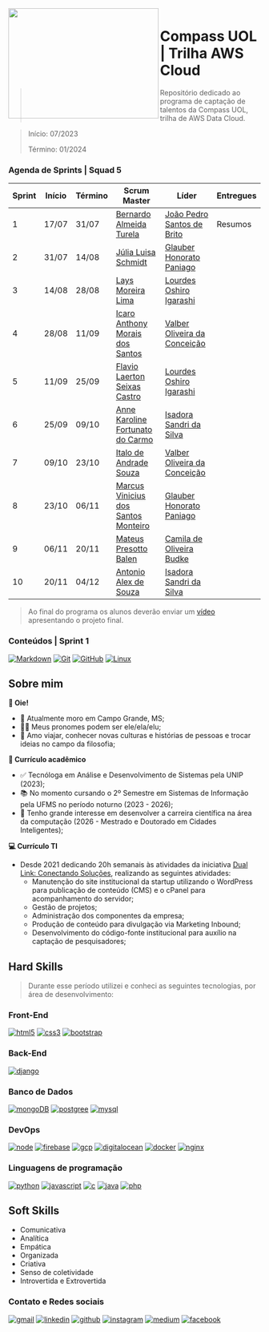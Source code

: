 <img align= "left" width="300" height="220" src="https://vetores.org/d/compass-uol.svg"/>

# Compass UOL | Trilha AWS Cloud

> Repositório dedicado ao programa de captação de talentos da Compass UOL, trilha de AWS Data Cloud.

> Início: 07/2023
> 
> Término: 01/2024

### Agenda de Sprints | Squad 5

| Sprint | Início | Término | Scrum Master | Líder | Entregues |
|--------|--------|---------|----| ----- |---------|
| 1 | 17/07 | 31/07 | [Bernardo Almeida Turela](https://www.linkedin.com/in/bernardo-almeida-turela-2363b131) | [João Pedro Santos de Brito](https://github.com/brito219) | Resumos |
| 2 | 31/07 | 14/08 | [Júlia Luisa Schmidt]() | [Glauber Honorato Paniago](https://github.com/glauber-honorato-paniago)|         |
| 3 | 14/08 | 28/08 | [Lays Moreira Lima]() | [Lourdes Oshiro Igarashi](https://github.com/LourdesOshiroIgarashi) |         |
| 4 | 28/08 | 11/09 | [Icaro Anthony Morais dos Santos]() | [Valber Oliveira da Conceição](https://github.com/ValberOIiveira) |         |
| 5 | 11/09 | 25/09 | [Flavio Laerton Seixas Castro]() | [Lourdes Oshiro Igarashi](https://github.com/LourdesOshiroIgarashi) |         |
| 6 | 25/09 | 09/10 | [Anne Karoline Fortunato do Carmo]() | [Isadora Sandri da Silva](https://github.com/isandri) |         | 
| 7 | 09/10 | 23/10 | [Italo de Andrade Souza]() | [Valber Oliveira da Conceição](https://github.com/ValberOIiveira) |         |
| 8 | 23/10 | 06/11 | [Marcus Vinicius dos Santos Monteiro]() | [Glauber Honorato Paniago](https://github.com/glauber-honorato-paniago) |         |
| 9 | 06/11 | 20/11 | [Mateus Presotto Balen]() | [Camila de Oliveira Budke](https://github.com/budkee) |         |
| 10 | 20/11 | 04/12 | [Antonio Alex de Souza]() | [Isadora Sandri da Silva](https://github.com/isandri) |         |

> Ao final do programa os alunos deverão enviar um [vídeo]() apresentando o projeto final.

### Conteúdos | Sprint 1

[![Markdown](https://img.shields.io/badge/Markdown-000000?style=for-the-badge&logo=markdown&logoColor=white)](./sprint_1/markdown/resumo.md)
[![Git](https://img.shields.io/badge/Git-E34F26?style=for-the-badge&logo=git&logoColor=white)](./sprint_1/git%20e%20github/resumo_git.md)
[![GitHub](https://img.shields.io/badge/GitHub-100000?style=for-the-badge&logo=github&logoColor=white)](./sprint_1/git%20e%20github/resumo_github.md)
[![Linux](https://img.shields.io/badge/Linux-E34F26?style=for-the-badge&logo=linux&logoColor=black)](./sprint_1/linux/resumo.md)

## Sobre mim

**👋 Oie!**

- 🏡 Atualmente moro em Campo Grande, MS;
- 🏳️‍🌈 Meus pronomes podem ser ele/ela/elu;
- 🐒 Amo viajar, conhecer novas culturas e histórias de pessoas e trocar ideias no campo da filosofia;

**🎯 Currículo acadêmico**
- ✅ Tecnóloga em Análise e Desenvolvimento de Sistemas pela UNIP (2023);
- 📚 No momento cursando o 2º Semestre em Sistemas de Informação pela UFMS no período noturno (2023 - 2026);
- 🧭 Tenho grande interesse em desenvolver a carreira científica na área da computação (2026 - Mestrado e Doutorado em Cidades Inteligentes);

**💻 Currículo TI**

- Desde 2021 dedicando 20h semanais às atividades da iniciativa [Dual Link: Conectando Soluções](https://duallinksolucoes.com.br), realizando as seguintes atividades:
  - Manutenção do site institucional da startup utilizando o WordPress para publicação de conteúdo (CMS) e o cPanel para acompanhamento do servidor;
  - Gestão de projetos;
  - Administração dos componentes da empresa;
  - Produção de conteúdo para divulgação via Marketing Inbound;
  - Desenvolvimento do código-fonte institucional para auxílio na captação de pesquisadores;
 
## Hard Skills

> Durante esse período utilizei e conheci as seguintes tecnologias, por área de desenvolvimento:

### Front-End
  [![html5](https://img.shields.io/badge/HTML5-E34F26?style=for-the-badge&logo=html5&logoColor=white)](https://www.w3schools.com/html/default.asp)
  [![css3](https://img.shields.io/badge/CSS3-1572B6?style=for-the-badge&logo=css3&logoColor=white)](https://www.w3schools.com/css/default.asp)
  [![bootstrap](https://img.shields.io/badge/Bootstrap-563D7C?style=for-the-badge&logo=bootstrap&logoColor=white)](https://getbootstrap.com/docs/4.1/getting-started/introduction/)

### Back-End
  [![django](https://img.shields.io/badge/Django-092E20?style=for-the-badge&logo=django&logoColor=white)](https://docs.djangoproject.com/en/4.2/)

### Banco de Dados
  [![mongoDB](https://img.shields.io/badge/MongoDB-4EA94B?style=for-the-badge&logo=mongodb&logoColor=white)](https://www.mongodb.com/docs/)
  [![postgree](https://img.shields.io/badge/PostgreSQL-316192?style=for-the-badge&logo=postgresql&logoColor=white)](https://www.postgresql.org/docs/15/index.html)
  [![mysql](https://img.shields.io/badge/MySQL-00000F?style=for-the-badge&logo=mysql&logoColor=white)](https://docs.phpmyadmin.net/en/latest/)


### DevOps
  [![node](https://img.shields.io/badge/Node.js-43853D?style=for-the-badge&logo=node.js&logoColor=white)](https://nodejs.org/en/docs)
  [![firebase](https://img.shields.io/badge/Firebase-F29D0C?style=for-the-badge&logo=firebase&logoColor=white)](https://firebase.google.com/docs/guides?hl=pt-br)
  [![gcp](https://img.shields.io/badge/Google_Cloud-4285F4?style=for-the-badge&logo=google-cloud&logoColor=white)](https://googlecloudcheatsheet.withgoogle.com/)
  [![digitalocean](https://img.shields.io/badge/DigitalOcean-0080FF?style=for-the-badge&logo=digitalocean&logoColor=white)](https://docs.digitalocean.com/products/getting-started/)
  [![docker](https://img.shields.io/badge/Docker-2496ED?style=for-the-badge&logo=docker&logoColor=white)](https://docs.docker.com/)
  [![nginx](https://img.shields.io/badge/Nginx-009639?style=for-the-badge&logo=nginx&logoColor=white)](https://nginx.org/en/docs/)

### Linguagens de programação
  [![python](https://img.shields.io/badge/Python-14354C?style=for-the-badge&logo=python&logoColor=white)](https://roadmap.sh/python)
  [![javascript](https://img.shields.io/badge/JavaScript-323330?style=for-the-badge&logo=javascript&logoColor=F7DF1E)](https://developer.mozilla.org/pt-BR/docs/Web/JavaScript)
  [![c](https://img.shields.io/badge/C-00599C?style=for-the-badge&logo=c&logoColor=white)](https://www.geeksforgeeks.org/c-programming-language/?ref=outind)
  [![java](https://img.shields.io/badge/Java-ED8B00?style=for-the-badge&logo=java&logoColor=white)](https://dev.java/learn/)
  [![php](https://img.shields.io/badge/PHP-777BB4?style=for-the-badge&logo=php&logoColor=white)](https://www.php.net/manual/pt_BR/)

## Soft Skills

- Comunicativa
- Analítica
- Empática
- Organizada
- Criativa
- Senso de coletividade
- Introvertida e Extrovertida 

### Contato e Redes sociais

  [![gmail](https://img.shields.io/badge/Gmail-D14836?style=for-the-badge&logo=gmail&logoColor=white)](camila.budke@gmail.com)
  [![linkedin](https://img.shields.io/badge/LinkedIn-0077B5?style=for-the-badge&logo=linkedin&logoColor=white)](https://www.linkedin.com/in/camilabudke/)
  [![github](https://img.shields.io/badge/GitHub-100000?style=for-the-badge&logo=github&logoColor=white)](https://github.com/budkee)
  [![instagram](https://img.shields.io/badge/Instagram-E4405F?style=for-the-badge&logo=instagram&logoColor=white)](https://www.instagram.com/budke_/)
  [![medium](https://img.shields.io/badge/Medium-12100E?style=for-the-badge&logo=medium&logoColor=white)](https://medium.com/@siriusb)
  [![facebook](https://img.shields.io/badge/Facebook-1877F2?style=for-the-badge&logo=facebook&logoColor=white)](https://www.facebook.com/camila.budke/)
  
